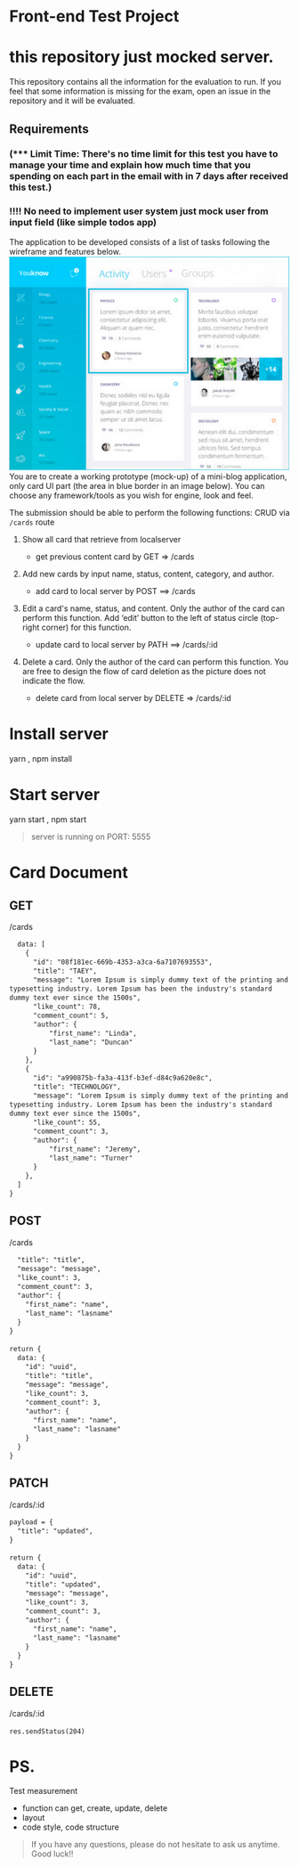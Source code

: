 # Front-end Test Project

# this repository just mocked server.
This repository contains all the information for the evaluation to run.
If you feel that some information is missing for the exam, open an issue in the repository and it will be evaluated.


## Requirements
### (*** Limit Time: There's no time limit for this test you have to manage your time and explain how much time that you spending on each part in the email with in 7 days after received this test.)
### !!!! No need to implement user system just mock user from input field (like simple todos app)
The application to be developed consists of a list of tasks following the wireframe and features below.
![alt text](https://github.com/pordee/front-end-test/blob/main/image.png?raw=true)
You are to create a working prototype (mock-up) of a mini-blog application, only card UI part (the area in blue border in an image below). You can choose any framework/tools as you wish for engine, look and feel.



The submission should be able to perform the following functions:
	CRUD via `/cards` route
1. Show all card that retrieve from localserver  
	- get previous content card by  GET ⇒ /cards
2. Add new cards by input name, status, content, category, and author.

	- add card to local server by  POST ==> /cards
3. Edit a card's name, status, and content. Only the author of the card can perform this function. Add ‘edit’ button to the left of status circle (top-right corner) for this function.
 	- update card to local server by PATH  ==> /cards/:id

4. Delete a card. Only the author of the card can perform this function. You are free to design the flow of card deletion as the picture does not indicate the flow.
 	- delete card from local server by DELETE ⇒ /cards/:id

# Install server
yarn , npm install
# Start server
yarn start , npm start
> server is running on PORT: 5555

# Card Document

## GET

/cards

``` return {
  data: [
    {
      "id": "08f181ec-669b-4353-a3ca-6a7107693553",
      "title": "TAEY",
      "message": "Lorem Ipsum is simply dummy text of the printing and typesetting industry. Lorem Ipsum has been the industry's standard dummy text ever since the 1500s",
      "like_count": 78,
      "comment_count": 5,
      "author": {
          "first_name": "Linda",
          "last_name": "Duncan"
      }
    },
    {
      "id": "a990875b-fa3a-413f-b3ef-d84c9a620e8c",
      "title": "TECHNOLOGY",
      "message": "Lorem Ipsum is simply dummy text of the printing and typesetting industry. Lorem Ipsum has been the industry's standard dummy text ever since the 1500s",
      "like_count": 55,
      "comment_count": 3,
      "author": {
          "first_name": "Jeremy",
          "last_name": "Turner"
      }
    },
  ]
}
```

## POST

/cards

```payload = {
  "title": "title",
  "message": "message",
  "like_count": 3,
  "comment_count": 3,
  "author": {
    "first_name": "name",
    "last_name": "lasname"
  }
}

return {
  data: {
    "id": "uuid",
    "title": "title",
    "message": "message",
    "like_count": 3,
    "comment_count": 3,
    "author": {
      "first_name": "name",
      "last_name": "lasname"
    }
  }
}
```
## PATCH

/cards/:id

```//optional
payload = {
  "title": "updated",
}

return {
  data: {
    "id": "uuid",
    "title": "updated",
    "message": "message",
    "like_count": 3,
    "comment_count": 3,
    "author": {
      "first_name": "name",
      "last_name": "lasname"
    }
  }
}
```
## DELETE

/cards/:id

```res.sendStatus(204)```



# PS.
Test measurement
- function can get, create, update, delete
- layout
- code style, code structure


>If you have any questions, please do not hesitate to ask us anytime. Good luck!!
